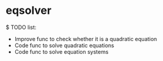 # eqsolver

$ TODO list:
- Improve func to check whether it is a quadratic equation
- Code func to solve quadratic equations
- Code func to solve equation systems

